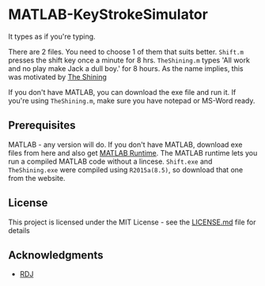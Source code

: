 # MATLAB-KeyStrokeSimulator

It types as if you're typing. 

There are 2 files. You need to choose 1 of them that suits better.
`Shift.m` presses the shift key once a minute for 8 hrs.
`TheShining.m` types 'All work and no play make Jack a dull boy.' for 8 hours.
As the name implies, this was motivated by [The Shining](https://youtu.be/4lQ_MjU4QHw) 

If you don't have MATLAB, you can download the exe file and run it.
If you're using `TheShining.m`, make sure you have notepad or MS-Word ready.

## Prerequisites

MATLAB - any version will do.
If you don't have MATLAB, download exe files from here and also get [MATLAB Runtime](https://www.mathworks.com/products/compiler/matlab-runtime.html). The MATLAB runtime lets you run a compiled MATLAB code without a lincese.
`Shift.exe` and `TheShining.exe` were compiled using `R2015a(8.5)`, so download that one from the website.

## License

This project is licensed under the MIT License - see the [LICENSE.md](LICENSE.md) file for details

## Acknowledgments

* [RDJ](https://en.wikipedia.org/wiki/Robert_Downey_Jr.)